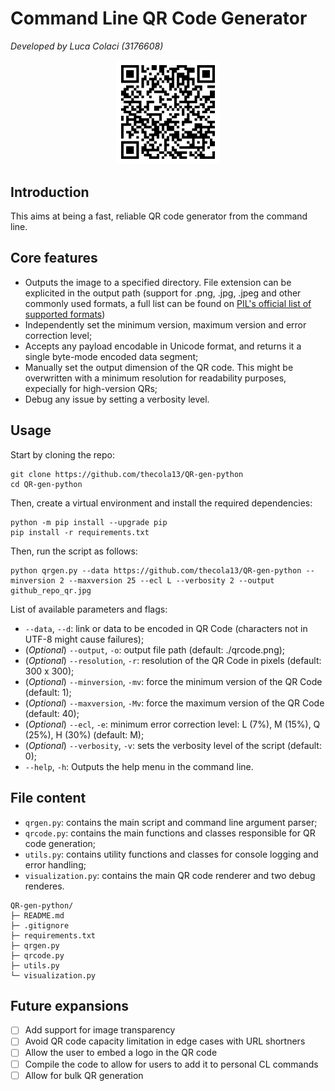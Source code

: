 # Command Line QR Code Generator
_Developed by Luca Colaci (3176608)_

<p align="center" width="100%">
    <img width="33%" src="github_repo_qr.png"> 
</p>

## Introduction

This aims at being a fast, reliable QR code generator from the command line.

## Core features

- Outputs the image to a specified directory. File extension can be explicited in the output path (support for .png, .jpg, .jpeg and other commonly used formats, a full list can be found on [PIL's official list of supported formats](https://pillow.readthedocs.io/en/stable/handbook/image-file-formats.html "PIL's official list of supported formats"))
- Independently set the minimum version, maximum version and error correction level;
- Accepts any payload encodable in Unicode format, and returns it a single byte-mode encoded data segment;
- Manually set the output dimension of the QR code. This might be overwritten with a minimum resolution for readability purposes, expecially for high-version QRs;
- Debug any issue by setting a verbosity level.

## Usage

Start by cloning the repo:
```console
git clone https://github.com/thecola13/QR-gen-python
cd QR-gen-python
```

Then, create a virtual environment and install the required dependencies:
```console
python -m pip install --upgrade pip
pip install -r requirements.txt
```

Then, run the script as follows:
```console
python qrgen.py --data https://github.com/thecola13/QR-gen-python --minversion 2 --maxversion 25 --ecl L --verbosity 2 --output github_repo_qr.jpg
```

List of available parameters and flags:
- `--data`, `--d`: link or data to be encoded in QR Code (characters not in UTF-8 might cause failures);
- (_Optional_) `--output`, `-o`: output file path (default: ./qrcode.png);
- (_Optional_) `--resolution`, `-r`: resolution of the QR Code in pixels (default: 300 x 300);
- (_Optional_) `--minversion`, `-mv`: force the minimum version of the QR Code (default: 1);
- (_Optional_) `--maxversion`, `-Mv`: force the maximum version of the QR Code (default: 40);
- (_Optional_) `--ecl`, `-e`: minimum error correction level: L (7%), M (15%), Q (25%), H (30%) (default: M);
- (_Optional_) `--verbosity`, `-v`: sets the verbosity level of the script (default: 0);
- `--help`, `-h`: Outputs the help menu in the command line.

## File content
- `qrgen.py`: contains the main script and command line argument parser;
- `qrcode.py`: contains the main functions and classes responsible for QR code generation;
- `utils.py`: contains utility functions and classes for console logging and error handling;
- `visualization.py`: contains the main QR code renderer and two debug renderes.

```text
QR-gen-python/
├─ README.md
├─ .gitignore
├─ requirements.txt
├─ qrgen.py
├─ qrcode.py
├─ utils.py
└─ visualization.py
```

## Future expansions
- [ ] Add support for image transparency
- [ ] Avoid QR code capacity limitation in edge cases with URL shortners
- [ ] Allow the user to embed a logo in the QR code
- [ ] Compile the code to allow for users to add it to personal CL commands
- [ ] Allow for bulk QR generation
